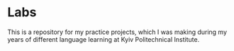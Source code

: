 # Labs
This is a repository for my practice projects, which I was making during my years of different language learning at Kyiv Politechnical Institute. 

